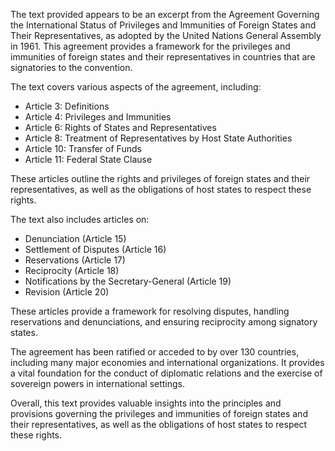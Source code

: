 The text provided appears to be an excerpt from the Agreement Governing the International Status of Privileges and Immunities of Foreign States and Their Representatives, as adopted by the United Nations General Assembly in 1961. This agreement provides a framework for the privileges and immunities of foreign states and their representatives in countries that are signatories to the convention.

The text covers various aspects of the agreement, including:

* Article 3: Definitions
* Article 4: Privileges and Immunities
* Article 6: Rights of States and Representatives
* Article 8: Treatment of Representatives by Host State Authorities
* Article 10: Transfer of Funds
* Article 11: Federal State Clause

These articles outline the rights and privileges of foreign states and their representatives, as well as the obligations of host states to respect these rights.

The text also includes articles on:

* Denunciation (Article 15)
* Settlement of Disputes (Article 16)
* Reservations (Article 17)
* Reciprocity (Article 18)
* Notifications by the Secretary-General (Article 19)
* Revision (Article 20)

These articles provide a framework for resolving disputes, handling reservations and denunciations, and ensuring reciprocity among signatory states.

The agreement has been ratified or acceded to by over 130 countries, including many major economies and international organizations. It provides a vital foundation for the conduct of diplomatic relations and the exercise of sovereign powers in international settings.

Overall, this text provides valuable insights into the principles and provisions governing the privileges and immunities of foreign states and their representatives, as well as the obligations of host states to respect these rights.